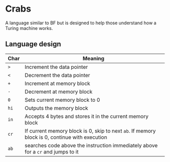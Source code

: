 # Crabs
A language similar to BF but is designed to help those understand how a Turing machine works.

## Language design
| Char | Meaning						|
|------|--------------------------------|
| `>`  | Increment the data pointer		|
| `<`  | Decrement the data pointer		|
| `+`  | Increment at memory block		|
| `-`  | Decrement at memory block		|
| `0`  | Sets current memory block to 0	|
| `hi` | Outputs the memory block 		|
| `in` | Accepts 4 bytes and stores it in the current memory block|
| `cr` | If current memory block is 0, skip to next `ab`. If memory block is 0, continue with execution |
| `ab` | searches code above the instruction immediately above for a `cr` and jumps to it |